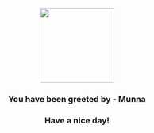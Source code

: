 <p align="center">
            <img src="https://raw.githubusercontent.com/PokeAPI/sprites/master/sprites/pokemon/517.png" width="150" height="150">
          </p>
          <h3 align="center">You have been greeted by - <b>Munna</b></h3>
          <h3 align="center">Have a nice day!</h3>
        